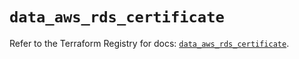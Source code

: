 # `data_aws_rds_certificate`

Refer to the Terraform Registry for docs: [`data_aws_rds_certificate`](https://registry.terraform.io/providers/hashicorp/aws/4.54.0/docs/data-sources/rds_certificate).

